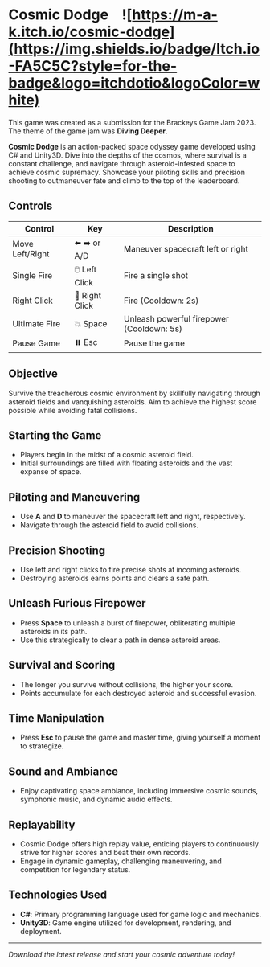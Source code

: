 # Cosmic Dodge &nbsp;&nbsp; ![https://m-a-k.itch.io/cosmic-dodge](https://img.shields.io/badge/Itch.io-FA5C5C?style=for-the-badge&logo=itchdotio&logoColor=white)

This game was created as a submission for the Brackeys Game Jam 2023. The theme of the game jam was **Diving Deeper**.

**Cosmic Dodge** is an action-packed space odyssey game developed using C# and Unity3D. Dive into the depths of the cosmos, where survival is a constant challenge, and navigate through asteroid-infested space to achieve cosmic supremacy. Showcase your piloting skills and precision shooting to outmaneuver fate and climb to the top of the leaderboard.

## Controls

| Control          | Key         | Description                   |
|------------------|-------------|-------------------------------|
| Move Left/Right  | ⬅️ ➡️ or A/D | Maneuver spacecraft left or right  |
| Single Fire      | 🖱️ Left Click  | Fire a single shot            |
| Right Click      | 🔫 Right Click | Fire (Cooldown: 2s)           |
| Ultimate Fire    | 💥 Space      | Unleash powerful firepower (Cooldown: 5s) |
| Pause Game       | ⏸️ Esc       | Pause the game                |

## Objective

Survive the treacherous cosmic environment by skillfully navigating through asteroid fields and vanquishing asteroids. Aim to achieve the highest score possible while avoiding fatal collisions.

## Starting the Game

- Players begin in the midst of a cosmic asteroid field.
- Initial surroundings are filled with floating asteroids and the vast expanse of space.

## Piloting and Maneuvering

- Use **A** and **D** to maneuver the spacecraft left and right, respectively.
- Navigate through the asteroid field to avoid collisions.

## Precision Shooting

- Use left and right clicks to fire precise shots at incoming asteroids.
- Destroying asteroids earns points and clears a safe path.

## Unleash Furious Firepower

- Press **Space** to unleash a burst of firepower, obliterating multiple asteroids in its path.
- Use this strategically to clear a path in dense asteroid areas.

## Survival and Scoring

- The longer you survive without collisions, the higher your score.
- Points accumulate for each destroyed asteroid and successful evasion.

## Time Manipulation

- Press **Esc** to pause the game and master time, giving yourself a moment to strategize.

## Sound and Ambiance

- Enjoy captivating space ambiance, including immersive cosmic sounds, symphonic music, and dynamic audio effects.

## Replayability

- Cosmic Dodge offers high replay value, enticing players to continuously strive for higher scores and beat their own records.
- Engage in dynamic gameplay, challenging maneuvering, and competition for legendary status.

## Technologies Used

- **C#**: Primary programming language used for game logic and mechanics.
- **Unity3D**: Game engine utilized for development, rendering, and deployment.

---

*Download the latest release and start your cosmic adventure today!*
